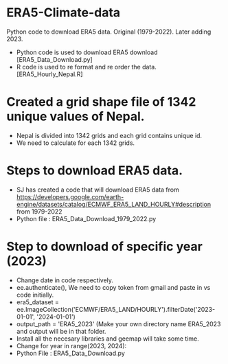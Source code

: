 # ERA5-Climate-data
Python code to download ERA5 data. Original (1979-2022). Later adding 2023. 

- Python code is used to download ERA5 download [ERA5_Data_Download.py]
- R code is used to re format and re order the data. [ERA5_Hourly_Nepal.R]

# Created a grid shape file of 1342 unique values of Nepal. 

- Nepal is divided into 1342 grids and each grid contains unique id.
- We need to calculate for each 1342 grids. 

# Steps to download ERA5 data. 

- SJ has created a code that will download ERA5 data from https://developers.google.com/earth-engine/datasets/catalog/ECMWF_ERA5_LAND_HOURLY#description from 1979-2022
- Python file : ERA5_Data_Download_1979_2022.py

# Step to download of specific year (2023)

- Change date in code respectively.
- ee.authenticate(), We need to copy token from gmail and paste in vs code initially. 
- era5_dataset = ee.ImageCollection('ECMWF/ERA5_LAND/HOURLY').filterDate('2023-01-01', '2024-01-01')
- output_path = 'ERA5_2023' (Make your own directory name ERA5_2023 and output will be in that folder.
- Install all the necesary libraries and geemap will take some time.
- Change for year in range(2023, 2024):
- Python File : ERA5_Data_Download.py
